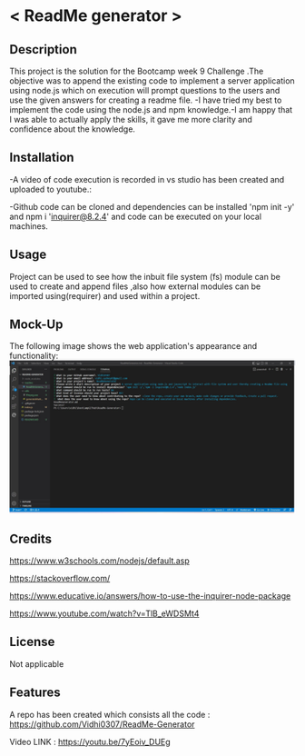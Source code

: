 # < ReadMe generator  >

## Description

This project is the solution for the Bootcamp week 9 Challenge .The objective was to append the existing code to implement a server application using node.js which on execution will prompt questions to the users and use the given answers for creating a readme file.
-I have tried my best to implement the code using the node.js and npm knowledge.-I am happy that I was able to actually apply the skills, it gave me more clarity and confidence about the knowledge.



## Installation
-A video of code execution is recorded in vs studio has been created and uploaded to youtube.:

-Github code can be cloned and dependencies can be installed 'npm init -y' and npm i 'inquirer@8.2.4' and code can be executed on your local machines.


## Usage

Project can be used to see how the inbuit file system (fs) module can be used to create and append files ,also how external modules can be imported using(requirer) and used within a project.


## Mock-Up

The following image shows the web application's appearance and functionality:
![Demo](./utils/Demo.jpg)


## Credits

https://www.w3schools.com/nodejs/default.asp

https://stackoverflow.com/

https://www.educative.io/answers/how-to-use-the-inquirer-node-package

https://www.youtube.com/watch?v=TlB_eWDSMt4



## License

Not applicable

## Features

A repo has been created which consists all the code :
https://github.com/Vidhi0307/ReadMe-Generator

Video LINK : https://youtu.be/7yEoiv_DUEg